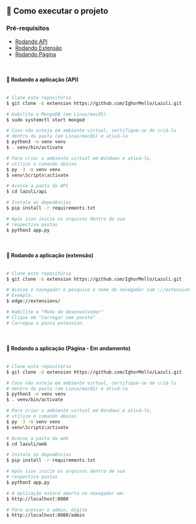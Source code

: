 ## 🚀 Como executar o projeto

### Pré-requisitos

- [Rodando API](#api)
- [Rodando Extensão](#extension)
- [Rodando Página](#page)

<br>

<a id="api"></a>

#### 🧭 Rodando a aplicação (API) 

```bash

# Clone este repositório
$ git clone -b extension https://github.com/IghorMello/Lazuli.git

# Habilite o MongoDB (em Linux/macOS)
$ sudo systemctl start mongod

# Caso não esteja em ambiente virtual, certifique-se de criá-lo 
# dentro da pasta (em Linux/macOS) e ativá-lo
$ python3 -m venv venv
$ . venv/bin/activate

# Para criar o ambiente virtual em Windows e ativá-lo, 
# utilize o comando abaixo
$ py -3 -m venv venv
$ venv\Scripts\activate

# Acesse a pasta da API 
$ cd lazuli/api

# Instale as depedências
$ pip install -r requirements.txt

# Após isso inicie os arquivos dentro de sua 
# respectiva pastas
$ python3 app.py

```

<br>

<a id="extension"></a>

#### 🎲 Rodando a aplicação (extensão) 

```bash

# Clone este repositório
$ git clone -b extension https://github.com/IghorMello/Lazuli.git

# Acesse o navegador e pesquise o nome do navegador com ://extension
# Exemplo.
$ edge://extensions/ 

# Habilite o "Modo do desenvolvedor"
# Clique em "Carregar sem pacote"
# Carregue a pasta extension.

```

<br>

<a id="page"></a>

#### :memo: Rodando a aplicação (Página - Em andamento) 

```bash

# Clone este repositório
$ git clone -b extension https://github.com/IghorMello/Lazuli.git

# Caso não esteja em ambiente virtual, certifique-se de criá-lo 
# dentro da pasta (em Linux/macOS) e ativá-lo
$ python3 -m venv venv
$ . venv/bin/activate

# Para criar o ambiente virtual em Windows e ativá-lo, 
# utilize o comando abaixo
$ py -3 -m venv venv
$ venv\Scripts\activate

# Acesse a pasta da web 
$ cd lazuli/web

# Instale as depedências
$ pip install -r requirements.txt

# Após isso inicie os arquivos dentro de sua 
# respectiva pastas
$ python3 app.py

# A aplicação estará aberta no navegador em:
$ http://localhost:8080

# Para acessar o admin, digite
$ http://localhost:8080/admin

```
